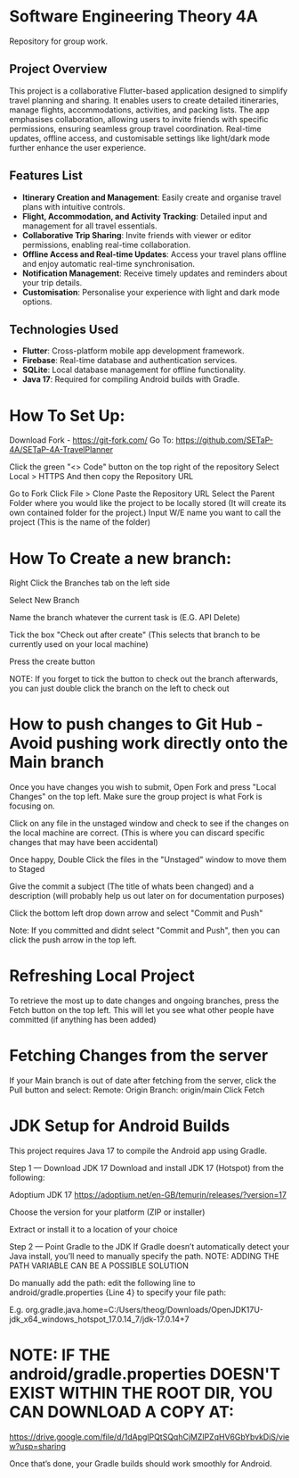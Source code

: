 # Software Engineering Theory 4A

Repository for group work.

## Project Overview

This project is a collaborative Flutter-based application designed to simplify travel planning and sharing. It enables users to create detailed itineraries, manage flights, accommodations, activities, and packing lists. The app emphasises collaboration, allowing users to invite friends with specific permissions, ensuring seamless group travel coordination. Real-time updates, offline access, and customisable settings like light/dark mode further enhance the user experience.

## Features List

* **Itinerary Creation and Management**: Easily create and organise travel plans with intuitive controls.
* **Flight, Accommodation, and Activity Tracking**: Detailed input and management for all travel essentials.
* **Collaborative Trip Sharing**: Invite friends with viewer or editor permissions, enabling real-time collaboration.
* **Offline Access and Real-time Updates**: Access your travel plans offline and enjoy automatic real-time synchronisation.
* **Notification Management**: Receive timely updates and reminders about your trip details.
* **Customisation**: Personalise your experience with light and dark mode options.

## Technologies Used

* **Flutter**: Cross-platform mobile app development framework.
* **Firebase**: Real-time database and authentication services.
* **SQLite**: Local database management for offline functionality.
* **Java 17**: Required for compiling Android builds with Gradle.

# How To Set Up:

Download Fork - https://git-fork.com/
Go To:
https://github.com/SETaP-4A/SETaP-4A-TravelPlanner

Click the green "<> Code" button on the top right of the repository
Select Local > HTTPS     And then copy the Repository URL

Go to Fork
Click File > Clone
Paste the Repository URL
Select the Parent Folder where you would like the project to be locally stored (It will create its own contained folder for the project.)
Input W/E name you want to call the project (This is the name of the folder)

# How To Create a new branch:

Right Click the Branches tab on the left side

Select New Branch

Name the branch whatever the current task is (E.G. API Delete)

Tick the box "Check out after create" (This selects that branch to be currently used on your local machine)

Press the create button

NOTE: If you forget to tick the button to check out the branch afterwards, you can just double click the branch on the left to check out

# How to push changes to Git Hub    -     Avoid pushing work directly onto the Main branch

Once you have changes you wish to submit, Open Fork and press "Local Changes" on the top left. Make sure the group project is what Fork is focusing on.

Click on any file in the unstaged window and check to see if the changes on the local machine are correct. (This is where you can discard specific changes that may have been accidental)

Once happy, Double Click the files in the "Unstaged" window to move them to Staged

Give the commit a subject (The title of whats been changed) and a description (will probably help us out later on for documentation purposes)

Click the bottom left drop down arrow and select "Commit and Push"

Note: If you committed and didnt select "Commit and Push", then you can click the push arrow in the top left.

# Refreshing Local Project

To retrieve the most up to date changes and ongoing branches, press the Fetch button on the top left. This will let you see what other people have committed (if anything has been added)

# Fetching Changes from the server

If your Main branch is out of date after fetching from the server, click the Pull button and select:
Remote: Origin
Branch: origin/main
Click Fetch

# JDK Setup for Android Builds

This project requires Java 17 to compile the Android app using Gradle.

Step 1 — Download JDK 17
Download and install JDK 17 (Hotspot) from the following:

Adoptium JDK 17
https://adoptium.net/en-GB/temurin/releases/?version=17

Choose the version for your platform (ZIP or installer)

Extract or install it to a location of your choice

Step 2 — Point Gradle to the JDK
If Gradle doesn’t automatically detect your Java install, you’ll need to manually specify the path. NOTE: ADDING THE PATH VARIABLE CAN BE A POSSIBLE SOLUTION

Do manually add the path:  edit the following line to android/gradle.properties {Line 4} to specify your file path:

E.g.
org.gradle.java.home=C:/Users/theog/Downloads/OpenJDK17U-jdk\_x64\_windows\_hotspot\_17.0.14\_7/jdk-17.0.14+7

# NOTE: IF THE android/gradle.properties DOESN'T EXIST WITHIN THE ROOT DIR, YOU CAN DOWNLOAD A COPY AT:

https://drive.google.com/file/d/1dApglPQtSQqhCjMZlPZqHV6GbYbvkDiS/view?usp=sharing

Once that’s done, your Gradle builds should work smoothly for Android.
